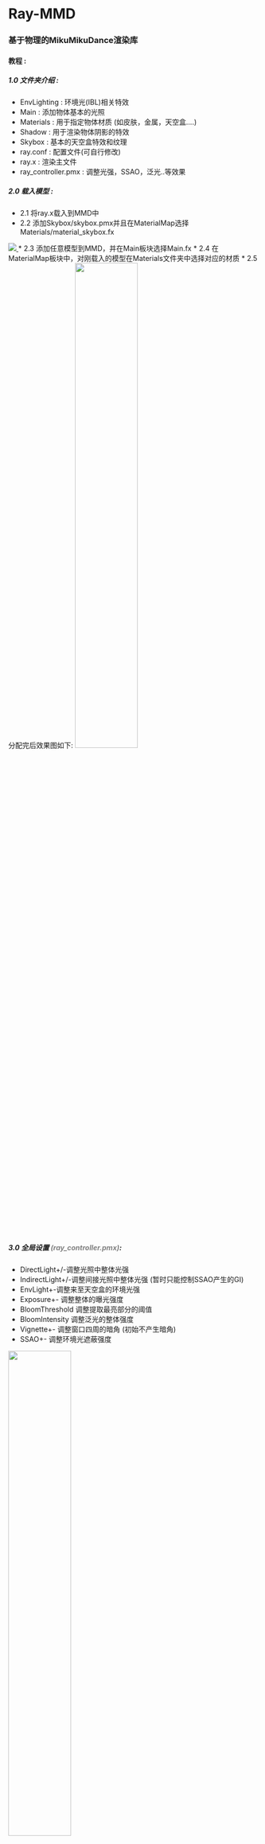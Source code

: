 Ray-MMD
========
### 基于物理的MikuMikuDance渲染库 ###
#### 教程 :
##### 1.0 文件夹介绍 :
* EnvLighting : 环境光(IBL)相关特效
* Main : 添加物体基本的光照
* Materials : 用于指定物体材质 (如皮肤，金属，天空盒....)
* Shadow : 用于渲染物体阴影的特效
* Skybox : 基本的天空盒特效和纹理
* ray.conf : 配置文件(可自行修改)
* ray.x : 渲染主文件
* ray_controller.pmx : 调整光强，SSAO，泛光..等效果

##### 2.0 载入模型 :
* 2.1 将ray.x载入到MMD中
* 2.2 添加Skybox/skybox.pmx并且在MaterialMap选择Materials/material_skybox.fx  
 <a target="_Blank" href="https://coding.net/u/raycast/p/ray-mmd/git/raw/master/Tutorial/2.2.png">
     <img src="https://coding.net/u/raycast/p/ray-mmd/git/raw/master/Tutorial/2.2.png" align=left/>
 </a>
* 2.3 添加任意模型到MMD，并在Main板块选择Main.fx
* 2.4 在MaterialMap板块中，对刚载入的模型在Materials文件夹中选择对应的材质
* 2.5 分配完后效果图如下:  
 <a target="_Blank" href="https://coding.net/u/raycast/p/ray-mmd/git/raw/master/Tutorial/2.5.png">
 <img src="https://coding.net/u/raycast/p/ray-mmd/git/raw/master/Tutorial/2.5.png" width="50%" height="50%" align=left/>
 </a>

##### 3.0 全局设置 <font color=gray>(ray_controller.pmx)</font>:
* DirectLight+/-调整光照中整体光强
* IndirectLight+/-调整间接光照中整体光强 (暂时只能控制SSAO产生的GI)
* EnvLight+-调整来至天空盒的环境光强
* Exposure+- 调整整体的曝光强度
* BloomThreshold 调整提取最亮部分的阈值
* BloomIntensity 调整泛光的整体强度
* Vignette+- 调整窗口四周的暗角 (初始不产生暗角)
* SSAO+- 调整环境光遮蔽强度  
 <a target="_Blank" href="https://coding.net/u/raycast/p/ray-mmd/git/raw/master/Tutorial/3.1.png">
 <img src="https://coding.net/u/raycast/p/ray-mmd/git/raw/master/Tutorial/3.1.png" width="50%" height="50%" align=left/>
 </a>

##### 4.0 制作基于物理的环境光贴图(IBL) :
　　预处理的环境光贴图需要对天空盒纹理处理所以需要借助以下工具
```
    https://github.com/dariomanesku/cmftStudio
```
* 4.1 启动cmftstudio
* 4.2 选择一张(dds,ktx,tga,hdr)的图片文件，如果没有这些格式需要自行转换
* 4.3 如下图点击右侧的图片然后浏览需要处理的天空盒图片  
 <a target="_Blank" href="https://coding.net/u/raycast/p/ray-mmd/git/raw/master/Tutorial/4.1.png">
 <img src="https://coding.net/u/raycast/p/ray-mmd/git/raw/master/Tutorial/4.1.png" width="50%" height="50%" align=left/>
 </a>
* 4.4 点击Radiance中的Filter skybox with cmft，选中Exclude base和PhongBRDF以及Wrap模式并Process  
 <a target="_Blank" href="https://coding.net/u/raycast/p/ray-mmd/git/raw/master/Tutorial/4.2.png">
 <img src="https://coding.net/u/raycast/p/ray-mmd/git/raw/master/Tutorial/4.2.png" width="50%" height="50%" align=left/>
 </a>
* 4.5 点击Irradiance中的Fiter skybox with cmft，直接点Process即可  
 <a target="_Blank" href="https://coding.net/u/raycast/p/ray-mmd/git/raw/master/Tutorial/4.3.png">
 <img src="https://coding.net/u/raycast/p/ray-mmd/git/raw/master/Tutorial/4.3.png" width="50%" height="50%" align=left/>
 </a>
* 4.6 如下图分别保存出Radiance和Irradiance，因为MMD并不支持浮点格式纹理，因此保存为BGRA8
 <a target="_Blank" href="https://coding.net/u/raycast/p/ray-mmd/git/raw/master/Tutorial/4.4.png">
 <img src="https://coding.net/u/raycast/p/ray-mmd/git/raw/master/Tutorial/4.4.png" width="50%" height="50%" align=left/>
 </a>  
 <a target="_Blank" href="https://coding.net/u/raycast/p/ray-mmd/git/raw/master/Tutorial/4.5.png">
 <img src="https://coding.net/u/raycast/p/ray-mmd/git/raw/master/Tutorial/4.5.png" width="50%" height="50%" align=left/>
 </a>
* 4.7 将导出的output_iem.dds和output_pmrem.dds放入Skybox/textures/目录中
* 4.8 如图PMXEditor打开skybox.pmx，这里Texture里放Radiance中的纹理SphereMap放Irradiance中的纹理  
<a target="_Blank" href="https://coding.net/u/raycast/p/ray-mmd/git/raw/master/Tutorial/4.6.png">
<img src="https://coding.net/u/raycast/p/ray-mmd/git/raw/master/Tutorial/4.6.png" width="50%" height="50%" align=left/>
</a>
* 4.9 至此完成了IBL需要的纹理，这里SphereMap模式需要改为加算，不然会无效